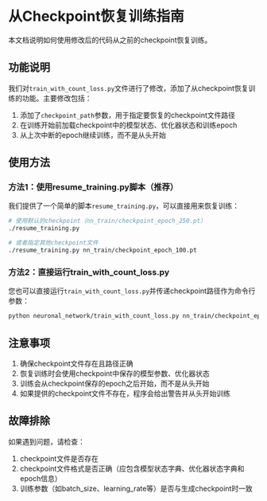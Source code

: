 # 从Checkpoint恢复训练指南

本文档说明如何使用修改后的代码从之前的checkpoint恢复训练。

## 功能说明

我们对`train_with_count_loss.py`文件进行了修改，添加了从checkpoint恢复训练的功能。主要修改包括：

1. 添加了`checkpoint_path`参数，用于指定要恢复的checkpoint文件路径
2. 在训练开始前加载checkpoint中的模型状态、优化器状态和训练epoch
3. 从上次中断的epoch继续训练，而不是从头开始

## 使用方法

### 方法1：使用resume_training.py脚本（推荐）

我们提供了一个简单的脚本`resume_training.py`，可以直接用来恢复训练：

```bash
# 使用默认的checkpoint（nn_train/checkpoint_epoch_250.pt）
./resume_training.py

# 或者指定其他checkpoint文件
./resume_training.py nn_train/checkpoint_epoch_100.pt
```

### 方法2：直接运行train_with_count_loss.py

您也可以直接运行`train_with_count_loss.py`并传递checkpoint路径作为命令行参数：

```bash
python neuronal_network/train_with_count_loss.py nn_train/checkpoint_epoch_250.pt
```

## 注意事项

1. 确保checkpoint文件存在且路径正确
2. 恢复训练时会使用checkpoint中保存的模型参数、优化器状态
3. 训练会从checkpoint保存的epoch之后开始，而不是从头开始
4. 如果提供的checkpoint文件不存在，程序会给出警告并从头开始训练

## 故障排除

如果遇到问题，请检查：

1. checkpoint文件是否存在
2. checkpoint文件格式是否正确（应包含模型状态字典、优化器状态字典和epoch信息）
3. 训练参数（如batch_size、learning_rate等）是否与生成checkpoint时一致